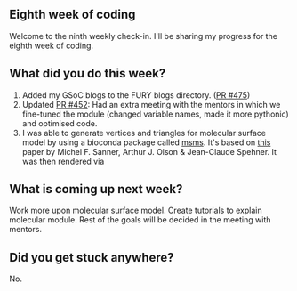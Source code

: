 <h2>Eighth week of coding </h2>
<p>Welcome to the ninth weekly check-in. I'll be sharing my progress for the eighth week of coding.</p>
<h2> What did you do this week? </h2>
<p><ol>
  <li>Added my GSoC blogs to the FURY blogs directory. (<a href="https://github.com/fury-gl/fury/pull/475/files">PR #475</a>)</li>
  <li>Updated <a href="https://github.com/fury-gl/fury/pull/452">PR #452</a>: Had an extra meeting with the mentors in which we fine-tuned the
   module (changed variable names, made it more pythonic) and optimised code.</li>
    <li>I was able to generate vertices and triangles for molecular surface model by using a bioconda package called <a href="https://anaconda.org/bioconda/msms">msms</a>. 
      It's based on <a href="https://onlinelibrary.wiley.com/doi/10.1002/%28SICI%291097-0282%28199603%2938%3A3%3C305%3A%3AAID-BIP4%3E3.0.CO%3B2-Y">this</a> paper by
      Michel F. Sanner, Arthur J. Olson & Jean-Claude Spehner. It was then rendered via  </li></ol>
</p>
<h2>What is coming up next week?</h2>
<p>Work more upon molecular surface model. Create tutorials to explain molecular module. Rest of the goals will be decided in the meeting with mentors.</p>
<h2>Did you get stuck anywhere?</h2>
<p>No.</p>
